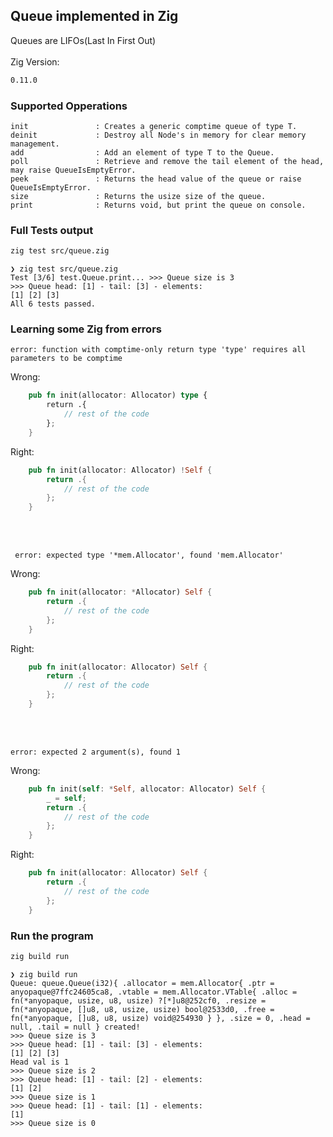 ## Queue implemented in Zig

Queues are LIFOs(Last In First Out) <BR/><BR/>
Zig Version:
```bash
0.11.0
```

### Supported Opperations
```
init               : Creates a generic comptime queue of type T.
deinit             : Destroy all Node's in memory for clear memory management.
add                : Add an element of type T to the Queue.
poll               : Retrieve and remove the tail element of the head, may raise QueueIsEmptyError.
peek               : Returns the head value of the queue or raise QueueIsEmptyError.
size               : Returns the usize size of the queue.
print              : Returns void, but print the queue on console.
```

### Full Tests output
```bash
zig test src/queue.zig
```
```
❯ zig test src/queue.zig
Test [3/6] test.Queue.print... >>> Queue size is 3
>>> Queue head: [1] - tail: [3] - elements:
[1] [2] [3]
All 6 tests passed.
```

### Learning some Zig from errors

```
error: function with comptime-only return type 'type' requires all parameters to be comptime
```
Wrong:
```Rust
    pub fn init(allocator: Allocator) type {
        return .{
            // rest of the code
        };
    }
```
Right:
```Rust
    pub fn init(allocator: Allocator) !Self {
        return .{
            // rest of the code
        };
    }
```
<BR/>
<BR/>

```
 error: expected type '*mem.Allocator', found 'mem.Allocator'
```
Wrong:
```Rust
    pub fn init(allocator: *Allocator) Self {
        return .{
            // rest of the code
        };
    }
```
Right:
```Rust
    pub fn init(allocator: Allocator) Self {
        return .{
            // rest of the code
        };
    }
```
<BR/>
<BR/>

```
error: expected 2 argument(s), found 1
```
Wrong:
```Rust
    pub fn init(self: *Self, allocator: Allocator) Self {
        _ = self;
        return .{
            // rest of the code
        };
    }
```
Right:
```Rust
    pub fn init(allocator: Allocator) Self {
        return .{
            // rest of the code
        };
    }
```

### Run the program
```bash
zig build run
```
```
❯ zig build run
Queue: queue.Queue(i32){ .allocator = mem.Allocator{ .ptr = anyopaque@7ffc24605ca8, .vtable = mem.Allocator.VTable{ .alloc = fn(*anyopaque, usize, u8, usize) ?[*]u8@252cf0, .resize = fn(*anyopaque, []u8, u8, usize, usize) bool@2533d0, .free = fn(*anyopaque, []u8, u8, usize) void@254930 } }, .size = 0, .head = null, .tail = null } created!
>>> Queue size is 3
>>> Queue head: [1] - tail: [3] - elements:
[1] [2] [3]
Head val is 1
>>> Queue size is 2
>>> Queue head: [1] - tail: [2] - elements:
[1] [2]
>>> Queue size is 1
>>> Queue head: [1] - tail: [1] - elements:
[1]
>>> Queue size is 0
```